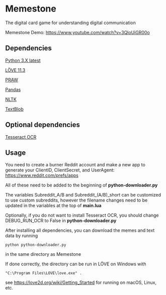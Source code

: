 # Memestone

The digital card game for understanding digital communication

Memestone Demo: https://www.youtube.com/watch?v=3QloUiGR00o

## Dependencies

[Python 3.X latest](https://www.python.org/downloads/)

[LÖVE 11.3](https://love2d.org/)

[PRAW](https://praw.readthedocs.io/en/latest/getting_started/installation.html)

[Pandas](https://pandas.pydata.org/docs/getting_started/install.html)

[NLTK](https://www.nltk.org/install.html)

[TextBlob](https://textblob.readthedocs.io/en/dev/install.html)

## Optional dependencies

[Tesseract OCR](https://pypi.org/project/pytesseract/)

## Usage

You need to create a burner Reddit account and make a new app to generate your ClientID, ClientSecret, and UserAgent:
https://www.reddit.com/prefs/apps

All of these need to be added to the beginning of **python-downloader.py**

The variables Subreddit_A/B and Subreddit_(A/B)_short can be customized to use custom subreddits, however the filename changes need to be updated in the variables at the top of **main.lua**

Optionally, if you do not want to install Tesseract OCR, you should change DEBUG_RUN_OCR to False in **python-downloader.py**

After installing all dependencies, you can download the memes and text data by running

    python python-downloader.py

in the same directory as Memestone

If done correctly, the directory can be run in LÖVE on Windows with

    "C:\Program Files\LOVE\love.exe" .

see https://love2d.org/wiki/Getting_Started for running on macOS, Linux, etc.
